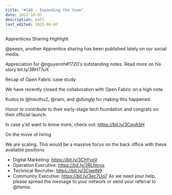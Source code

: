 ```yaml
---
title: "#140 - Expanding the team"
date: 2022-10-07
description: null
last_edited: 2025-04-07
---
```


Apprentices Sharing Highlight

@peeps, another Apprentice sharing has been published lately on our social media.

Appreciation for @nguyennh#1720's outstanding notes. Read more on his story bit.ly/3RH77uX

Recap of Open Fabric case study

We have recently closed the collaboration with Open Fabric on a high note.

Kudos to @hieuthu2, @nam, and @dunglp for making this happened.

Honor to contribute to their early-stage tech foundation and congrats on their official launch.

In case y’all want to know more, check out: <https://bit.ly/3CevASH>

On the move of hiring

We are scaling. This would be a massive focus on the back office with these available positions

- Digital Marketing: <https://bit.ly/3ChYvoV>
- Operation Executive: <https://bit.ly/3RLhmyx>
- Technical Recruiter: <https://bit.ly/3CgqIN9>
- Community Executive: <https://bit.ly/3ec7Uq7>
  As we need your help, please spread the message to your network or send your referral to @itsmia.
